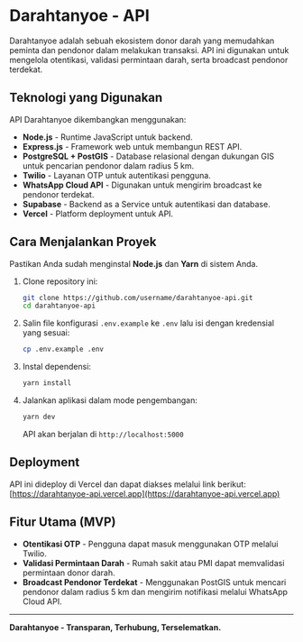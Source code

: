 # Darahtanyoe - API

Darahtanyoe adalah sebuah ekosistem donor darah yang memudahkan peminta dan pendonor dalam melakukan transaksi. API ini digunakan untuk mengelola otentikasi, validasi permintaan darah, serta broadcast pendonor terdekat.

## Teknologi yang Digunakan
API Darahtanyoe dikembangkan menggunakan:
- **Node.js** - Runtime JavaScript untuk backend.
- **Express.js** - Framework web untuk membangun REST API.
- **PostgreSQL + PostGIS** - Database relasional dengan dukungan GIS untuk pencarian pendonor dalam radius 5 km.
- **Twilio** - Layanan OTP untuk autentikasi pengguna.
- **WhatsApp Cloud API** - Digunakan untuk mengirim broadcast ke pendonor terdekat.
- **Supabase** - Backend as a Service untuk autentikasi dan database.
- **Vercel** - Platform deployment untuk API.

## Cara Menjalankan Proyek
Pastikan Anda sudah menginstal **Node.js** dan **Yarn** di sistem Anda.

1. Clone repository ini:
   ```sh
   git clone https://github.com/username/darahtanyoe-api.git
   cd darahtanyoe-api
   ```

2. Salin file konfigurasi `.env.example` ke `.env` lalu isi dengan kredensial yang sesuai:
   ```sh
   cp .env.example .env
   ```

3. Instal dependensi:
   ```sh
   yarn install
   ```

4. Jalankan aplikasi dalam mode pengembangan:
   ```sh
   yarn dev
   ```
   API akan berjalan di `http://localhost:5000`

## Deployment
API ini dideploy di Vercel dan dapat diakses melalui link berikut:
[https://darahtanyoe-api.vercel.app](https://darahtanyoe-api.vercel.app)

## Fitur Utama (MVP)
- **Otentikasi OTP** - Pengguna dapat masuk menggunakan OTP melalui Twilio.
- **Validasi Permintaan Darah** - Rumah sakit atau PMI dapat memvalidasi permintaan donor darah.
- **Broadcast Pendonor Terdekat** - Menggunakan PostGIS untuk mencari pendonor dalam radius 5 km dan mengirim notifikasi melalui WhatsApp Cloud API.

---
**Darahtanyoe - Transparan, Terhubung, Terselematkan.**

